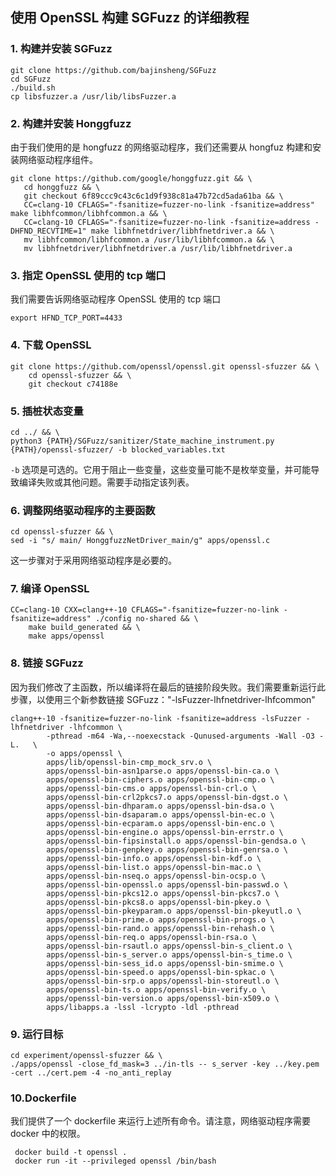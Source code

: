 ## 使用 OpenSSL 构建 SGFuzz 的详细教程

### 1. 构建并安装 SGFuzz
 ```shell
git clone https://github.com/bajinsheng/SGFuzz
cd SGFuzz
./build.sh 
cp libsfuzzer.a /usr/lib/libsFuzzer.a
 ```

### 2. 构建并安装 Honggfuzz
由于我们使用的是 hongfuzz 的网络驱动程序，我们还需要从 hongfuz 构建和安装网络驱动程序组件。
 ```shell
git clone https://github.com/google/honggfuzz.git && \
    cd honggfuzz && \
    git checkout 6f89ccc9c43c6c1d9f938c81a47b72cd5ada61ba && \
    CC=clang-10 CFLAGS="-fsanitize=fuzzer-no-link -fsanitize=address" make libhfcommon/libhfcommon.a && \
    CC=clang-10 CFLAGS="-fsanitize=fuzzer-no-link -fsanitize=address -DHFND_RECVTIME=1" make libhfnetdriver/libhfnetdriver.a && \
    mv libhfcommon/libhfcommon.a /usr/lib/libhfcommon.a && \
    mv libhfnetdriver/libhfnetdriver.a /usr/lib/libhfnetdriver.a
 ```

### 3. 指定 OpenSSL 使用的 tcp 端口
我们需要告诉网络驱动程序 OpenSSL 使用的 tcp 端口
```shell
export HFND_TCP_PORT=4433
```

### 4. 下载 OpenSSL
```shell
git clone https://github.com/openssl/openssl.git openssl-sfuzzer && \
    cd openssl-sfuzzer && \
    git checkout c74188e
```
### 5. 插桩状态变量
```
cd ../ && \
python3 {PATH}/SGFuzz/sanitizer/State_machine_instrument.py {PATH}/openssl-sfuzzer/ -b blocked_variables.txt
```
`-b` 选项是可选的。它用于阻止一些变量，这些变量可能不是枚举变量，并可能导致编译失败或其他问题。需要手动指定该列表。

### 6. 调整网络驱动程序的主要函数
```
cd openssl-sfuzzer && \
sed -i "s/ main/ HonggfuzzNetDriver_main/g" apps/openssl.c
```
这一步骤对于采用网络驱动程序是必要的。

### 7. 编译 OpenSSL
```
CC=clang-10 CXX=clang++-10 CFLAGS="-fsanitize=fuzzer-no-link -fsanitize=address" ./config no-shared && \
    make build_generated && \
    make apps/openssl
```

### 8. 链接 SGFuzz
因为我们修改了主函数，所以编译将在最后的链接阶段失败。我们需要重新运行此步骤，以使用三个新参数链接 SGFuzz："-lsFuzzer-lhfnetdriver-lhfcommon"
```
clang++-10 -fsanitize=fuzzer-no-link -fsanitize=address -lsFuzzer -lhfnetdriver -lhfcommon \
        -pthread -m64 -Wa,--noexecstack -Qunused-arguments -Wall -O3 -L.   \
        -o apps/openssl \
        apps/lib/openssl-bin-cmp_mock_srv.o \
        apps/openssl-bin-asn1parse.o apps/openssl-bin-ca.o \
        apps/openssl-bin-ciphers.o apps/openssl-bin-cmp.o \
        apps/openssl-bin-cms.o apps/openssl-bin-crl.o \
        apps/openssl-bin-crl2pkcs7.o apps/openssl-bin-dgst.o \
        apps/openssl-bin-dhparam.o apps/openssl-bin-dsa.o \
        apps/openssl-bin-dsaparam.o apps/openssl-bin-ec.o \
        apps/openssl-bin-ecparam.o apps/openssl-bin-enc.o \
        apps/openssl-bin-engine.o apps/openssl-bin-errstr.o \
        apps/openssl-bin-fipsinstall.o apps/openssl-bin-gendsa.o \
        apps/openssl-bin-genpkey.o apps/openssl-bin-genrsa.o \
        apps/openssl-bin-info.o apps/openssl-bin-kdf.o \
        apps/openssl-bin-list.o apps/openssl-bin-mac.o \
        apps/openssl-bin-nseq.o apps/openssl-bin-ocsp.o \
        apps/openssl-bin-openssl.o apps/openssl-bin-passwd.o \
        apps/openssl-bin-pkcs12.o apps/openssl-bin-pkcs7.o \
        apps/openssl-bin-pkcs8.o apps/openssl-bin-pkey.o \
        apps/openssl-bin-pkeyparam.o apps/openssl-bin-pkeyutl.o \
        apps/openssl-bin-prime.o apps/openssl-bin-progs.o \
        apps/openssl-bin-rand.o apps/openssl-bin-rehash.o \
        apps/openssl-bin-req.o apps/openssl-bin-rsa.o \
        apps/openssl-bin-rsautl.o apps/openssl-bin-s_client.o \
        apps/openssl-bin-s_server.o apps/openssl-bin-s_time.o \
        apps/openssl-bin-sess_id.o apps/openssl-bin-smime.o \
        apps/openssl-bin-speed.o apps/openssl-bin-spkac.o \
        apps/openssl-bin-srp.o apps/openssl-bin-storeutl.o \
        apps/openssl-bin-ts.o apps/openssl-bin-verify.o \
        apps/openssl-bin-version.o apps/openssl-bin-x509.o \
        apps/libapps.a -lssl -lcrypto -ldl -pthread
```
### 9. 运行目标 
```
cd experiment/openssl-sfuzzer && \
./apps/openssl -close_fd_mask=3 ../in-tls -- s_server -key ../key.pem -cert ../cert.pem -4 -no_anti_replay 
```


### 10.Dockerfile
我们提供了一个 dockerfile 来运行上述所有命令。请注意，网络驱动程序需要 docker 中的权限。
```
 docker build -t openssl .
 docker run -it --privileged openssl /bin/bash
```
